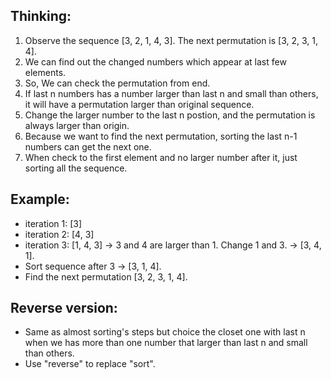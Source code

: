 ## Thinking:
1. Observe the sequence [3, 2, 1, 4, 3]. The next permutation is [3, 2, 3, 1, 4].
2. We can find out the changed numbers which appear at last few elements.
3. So, We can check the permutation from end.
4. If last n numbers has a number larger than last n and small than others, it will have a permutation larger than original sequence.
5. Change the larger number to the last n postion, and the permutation is always larger than origin.
6. Because we want to find the next permutation, sorting the last n-1 numbers can get the next one.
7. When check to the first element and no larger number after it, just sorting all the sequence.

## Example:
* iteration 1: [3]
* iteration 2: [4, 3]
* iteration 3: [1, 4, 3] -> 3 and 4 are larger than 1. Change 1 and 3. -> [3, 4, 1].
* Sort sequence after 3 -> [3, 1, 4].
* Find the next permutation [3, 2, 3, 1, 4].

## Reverse version:
* Same as almost sorting's steps but choice the closet one with last n when we has more than one number that larger than last n and small than others.
* Use "reverse" to replace "sort".
